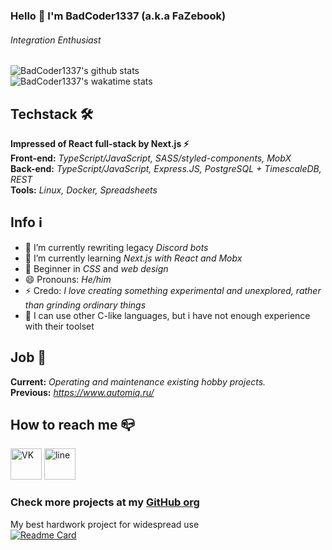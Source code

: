 ### Hello 👋 I'm BadCoder1337 (a.k.a FaZebook)
###### *Integration Enthusiast*

![BadCoder1337's github stats](https://github-readme-stats.vercel.app/api?username=BadCoder1337&count_private=true&hide=stars&show_icons=true)  
![BadCoder1337's wakatime stats](https://github-readme-stats.vercel.app/api/wakatime?username=BadCoder1337&layout=compact)

## Techstack 🛠
**Impressed of React full-stack by Next.js ⚡**  
**Front-end:** *TypeScript/JavaScript, SASS/styled-components, MobX*  
**Back-end:** *TypeScript/JavaScript, Express.JS, PostgreSQL + TimescaleDB, REST*  
**Tools:** *Linux, Docker, Spreadsheets*

## Info ℹ️
- 🔭 I’m currently rewriting legacy *Discord bots*
- 🌱 I’m currently learning *Next.js with React and Mobx*
- 🤔 Beginner in *CSS* and *web design*
- 😄 Pronouns: *He/him*
- ⚡ Credo: *I love creating something experimental and unexplored, rather than grinding ordinary things*
- 🧠 I can use other C-like languages, but i have not enough experience with their toolset

## Job 🏢
**Current:** *Operating and maintenance existing hobby projects.*  
**Previous:** *https://www.automiq.ru/*  

## How to reach me 📪
[<img src="https://simpleicons.org/icons/vk.svg" alt='VK' height='50'>](https://vk.com/fazebook) [<img src="https://simpleicons.org/icons/gmail.svg" alt='line' height='50'>](mailto:anton.tiz.musin@gmail.com) 

### Check more projects at my [GitHub org](https://github.com/Rainbow6-RUSSIA) 
My best hardwork project for widespread use  
[![Readme Card](https://github-readme-stats.vercel.app/api/pin/?username=Rainbow6-RUSSIA&repo=discord-gdocs-cms&show_owner=true)](https://github.com/Rainbow6-RUSSIA/discord-gdocs-cms)
